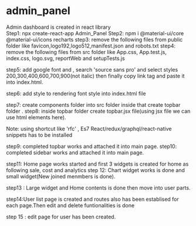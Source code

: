 # admin_panel
Admin dashboard is created in react library  
Step1: npx create-react-app Admin_Panel 
Step2: npm i @material-ui/core @material-ui/icons recharts 
step3: remove the following files from public folder like favicon,logo192,logo512,manifest.json and robots.txt 
step4: remove the following files from src folder like App.css, App.test.js, index.css, logo.svg, reportWeb and setupTests.js

step5: add google font and , search 'source sans pro' and select styles 200,300,400,600,700,900(not italic) then finally copy link tag and paste it into index.html.

step6: add style to rendering font style into index.html file

step7: create components folder into src folder inside that create topbar folder . step8: inside topbar folder create topbar.jsx file(using jsx file we can use html elements here).

Note: using shortcut like 'rfc' , Es7 React/redux/graphql/react-native snippets has to be installed

step9: completed topbar works and attached it into main page. 
step10: completed sidebar works  and attached it into main page.

step11: Home page works started and first 3 widgets is created for home as following sale, cost and analytics
step 12: Chart widget works is done and small widget(New joined menmbers is done).

step13 : Large widget and Home contents is done then move into user parts.

step14:User list page is created and routes also has been establised for each page.Then edit and delete funtionalities is done


step 15 : edit page for user has been created.
